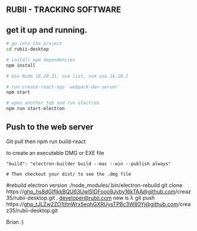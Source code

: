 ## RUBII - TRACKING SOFTWARE

## get it up and running.

```bash
# go into the project
cd rubii-desktop

# install npm dependencies
npm install

# Use Node 16.20.21, nvm list, nvm use 16.20.1

# run create-react-app `webpack-dev-server`
npm start

# open another tab and run electron
npm run start-electron
```

## Push to the web server

Git pull then npm run build-react

to create an executable DMG or EXE file
```
"build": "electron-builder build --mac --win --publish always"

# Then checkout your dist/ to see the .dmg file
```

#rebuild electron version
./node_modules/.bin/electron-rebuild
git clone https://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@github.com/creaz35/rubii-desktop.git .
developer@rubii.com
new is λ git push https://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@github.com/creaz35/rubii-desktop.git

Brian :)